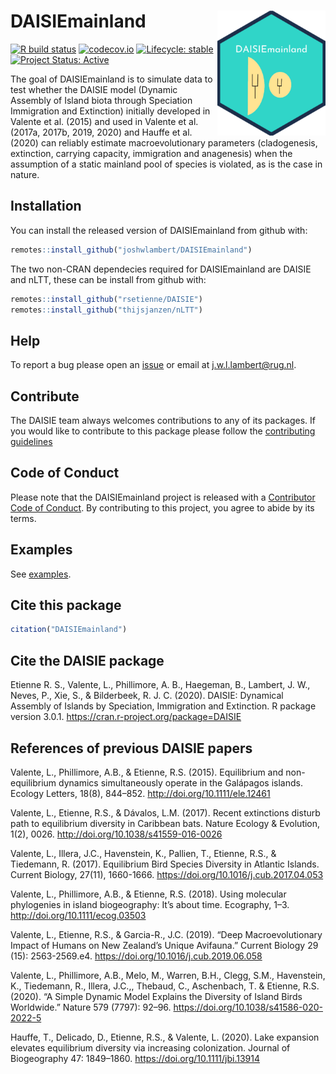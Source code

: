 # DAISIEmainland <img src="man/figures/logo.png" align="right" height="200" />

<!-- badges: start -->
[![R build status](https://github.com/joshwlambert/DAISIEmainland/workflows/R-CMD-check/badge.svg)](https://github.com/joshwlambert/DAISIEmainland/actions)
[![codecov.io](https://codecov.io/github/joshwlambert/DAISIEmainland/coverage.svg?branch=main)](https://codecov.io/github/joshwlambert/DAISIEmainland/branch/main)
[![Lifecycle: stable](https://img.shields.io/badge/lifecycle-stable-brightgreen.svg)](https://lifecycle.r-lib.org/articles/stages.html#stable)
[![Project Status: Active](https://www.repostatus.org/badges/latest/active.svg)](https://www.repostatus.org/#active)
<!-- badges: end -->

The goal of DAISIEmainland is to simulate data to test whether the DAISIE model
(Dynamic Assembly of Island biota through Speciation Immigration and Extinction)
initially developed in Valente et al. (2015) and used in Valente et al. (2017a,
2017b, 2019, 2020) and Hauffe et al. (2020) can reliably estimate
macroevolutionary parameters (cladogenesis, extinction, carrying capacity,
immigration and anagenesis) when the assumption of a static mainland pool of
species is violated, as is the case in nature. 

## Installation

You can install the released version of DAISIEmainland from github with:

``` r
remotes::install_github("joshwlambert/DAISIEmainland")
```

The two non-CRAN dependecies required for DAISIEmainland are DAISIE and nLTT,
these can be install from github with:

``` r
remotes::install_github("rsetienne/DAISIE")
remotes::install_github("thijsjanzen/nLTT")
```

## Help

To report a bug please open an [issue](https://github.com/joshwlambert/DAISIEprep/issues/new) or email at j.w.l.lambert@rug.nl.

## Contribute

The DAISIE team always welcomes contributions to any of its packages. If you
would like to contribute to this package please follow the [contributing guidelines](https://github.com/joshwlambert/DAISIEmainland/tree/main/.github/CONTRIBUTING.md)

## Code of Conduct

Please note that the DAISIEmainland project is released with a [Contributor Code of Conduct](https://contributor-covenant.org/version/2/0/CODE_OF_CONDUCT.html). By contributing to this project, you agree to abide by its terms.

## Examples

See [examples](vignettes/examples.Rmd).

## Cite this package

``` r
citation("DAISIEmainland")
```


## Cite the DAISIE package

Etienne R. S., Valente, L., Phillimore, A. B., Haegeman, B., Lambert, J. W., Neves, P., Xie, S., & Bilderbeek, R. J. C. (2020). DAISIE: Dynamical Assembly of Islands by Speciation, Immigration and Extinction. R package version 3.0.1. https://cran.r-project.org/package=DAISIE

## References of previous DAISIE papers

Valente, L., Phillimore, A.B., & Etienne, R.S. (2015). Equilibrium and non-equilibrium dynamics simultaneously operate in the Galápagos islands. Ecology Letters, 18(8), 844–852. http://doi.org/10.1111/ele.12461

Valente, L., Etienne, R.S., & Dávalos, L.M. (2017). Recent extinctions disturb path to equilibrium diversity in Caribbean bats. Nature Ecology & Evolution, 1(2), 0026. http://doi.org/10.1038/s41559-016-0026

Valente, L., Illera, J.C., Havenstein, K., Pallien, T., Etienne, R.S., & Tiedemann, R. (2017). Equilibrium Bird Species Diversity in Atlantic Islands. Current Biology, 27(11), 1660-1666. https://doi.org/10.1016/j.cub.2017.04.053

Valente, L., Phillimore, A.B., & Etienne, R.S. (2018). Using molecular phylogenies in island biogeography: It’s about time. Ecography, 1–3. http://doi.org/10.1111/ecog.03503

Valente, L., Etienne, R.S., & Garcia-R., J.C. (2019). “Deep Macroevolutionary Impact of Humans on New Zealand’s Unique Avifauna.” Current Biology 29 (15): 2563-2569.e4. https://doi.org/10.1016/j.cub.2019.06.058

Valente, L., Phillimore, A.B., Melo, M., Warren, B.H., Clegg, S.M., Havenstein, K., Tiedemann, R., Illera, J.C.,, Thebaud, C., Aschenbach, T. & Etienne, R.S. (2020). “A Simple Dynamic Model Explains the Diversity of Island Birds Worldwide.” Nature 579 (7797): 92–96. https://doi.org/10.1038/s41586-020-2022-5

Hauffe, T., Delicado, D., Etienne, R.S., & Valente, L. (2020). Lake expansion elevates equilibrium diversity via increasing colonization. Journal of Biogeography 47: 1849–1860. https://doi.org/10.1111/jbi.13914

